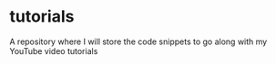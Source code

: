 # tutorials
A repository where I will store the code snippets to go along with my YouTube video tutorials
